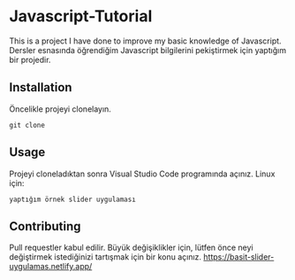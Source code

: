 # Javascript-Tutorial
This is a project I have done to improve my basic knowledge of Javascript.
Dersler esnasında öğrendiğim Javascript bilgilerini pekiştirmek için yaptığım bir projedir.
## Installation
Öncelikle projeyi clonelayın.
```
git clone
```
## Usage
Projeyi cloneladıktan sonra Visual Studio Code programında açınız.
Linux için:
```
yaptığım örnek slider uygulaması
```
## Contributing
Pull requestler kabul edilir. Büyük değişiklikler için, lütfen önce neyi değiştirmek istediğinizi tartışmak için bir konu açınız.
https://basit-slider-uygulamas.netlify.app/
